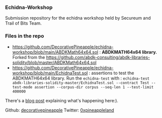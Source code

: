 ### Echidna-Workshop
Submission repository for the echidna workshop held by Secureum and Trail of Bits Team.


### Files in the repo
- https://github.com/DecorativePineapple/echidna-workshop/blob/main/ABDKMath64x64.sol : **ABDKMATH64x64 library.** Forked from the https://github.com/abdk-consulting/abdk-libraries-solidity/blob/master/ABDKMath64x64.sol
- https://github.com/DecorativePineapple/echidna-workshop/blob/main/EchidnaTest.sol : assertions to test the ABDKMATH64x64 library. 
Run the `echidna-test` with :
`echidna-test abdk-libraries-solidity-master/EchidnaTest.sol --contract Test --test-mode assertion --corpus-dir corpus --seq-len 1 --test-limit 400000` 


There's a [blog post](https://decorativepineapple.github.io/posts/a-week-with-echidna/) explaining what's happening here:).


Github: [decorativepineapple](https://github.com/DecorativePineapple/)
Twitter: [0xpineappleland](https://twitter.com/0xpineappleland)

